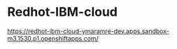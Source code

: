 # Redhot-IBM-cloud
https://redhot-ibm-cloud-ymaramre-dev.apps.sandbox-m3.1530.p1.openshiftapps.com/
